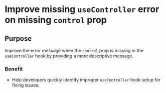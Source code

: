 # Improve missing `useController` error on missing `control` prop

## Purpose

Improve the error message when the `control` prop is missing in the `useController` hook by providing a more descriptive message.

### Benefit

- Help developers quickly identify improper `useController` hook setup for fixing issues.
